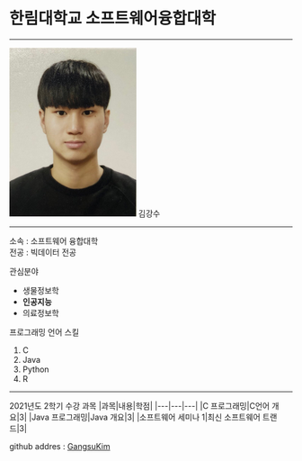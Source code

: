 # 한림대학교 소프트웨어융합대학
---
<img src="Photo.jpg" height="300">
김강수  

---

소속 : 소프트웨어 융합대학  
전공 : 빅데이터 전공  

관심분야
* 생물정보학
* **인공지능**
* 의료정보학

프로그래밍 언어 스킬   
1. C
2. Java
3. Python
4. R

--------

2021년도 2학기 수강 과목
|과목|내용|학점|
|---|---|---|
|C 프로그래밍|C언어 개요|3|
|Java 프로그래밍|Java 개요|3|
|소프트웨어 세미나 1|최신 소프트웨어 트랜드|3|

github addres : [GangsuKim][github]

[github]: http://github.com/GangsuKim
